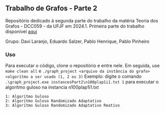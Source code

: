 ## Trabalho de Grafos - Parte 2
Repositório dedicado à segunda parte do trabalho da matéria Teoria dos Grafos - DCC059 - da UFJF em 2024.1. Primeira parte do trabalho disponível [aqui](https://github.com/Pablo-henrique23/Trabalho-de-Grafos)

Grupo: Davi Laranjo, Eduardo Salzer, Pablo Henrique, Pablo Pinheiro

### Uso
Para executar o código, clone o repositório e entre nele. Em seguida, use `make clean all` e `./graph_project <arquivo da instância do grafo>` `<algorítmo a ser usado (1, 2 ou 3)`
Exemplo:
digite o comando `.\graph_project.exe instancesPart2\n100plap1i1.txt 1` para executar o algoritmo guloso na instancia n100plap1i1.txt
```
1: Algorítmo Guloso
2: Algorítmo Guloso Randomizado Adaptativo
3: Algorítmo Guloso Randomizado Adaptativo Reativo
``` 
